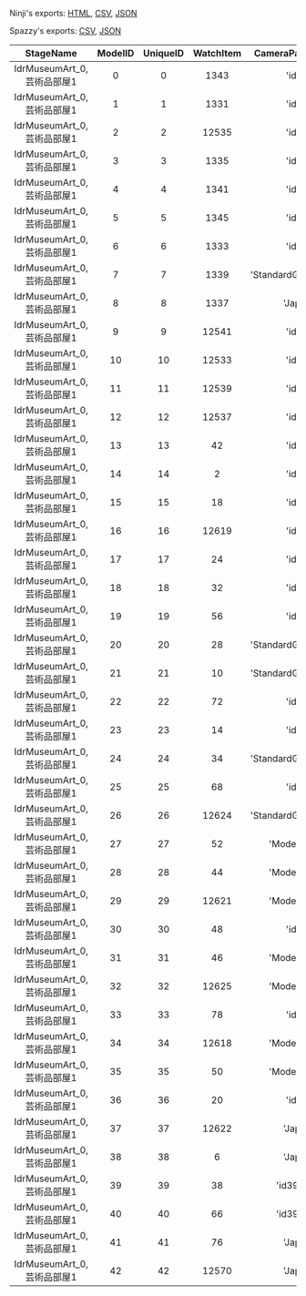 Ninji's exports: [HTML](https://wuffs.org/acnh/bcsv_150/html/MuseumArtDonateInfo.html), [CSV](https://wuffs.org/acnh/bcsv_150/csv/MuseumArtDonateInfo.csv), [JSON](https://wuffs.org/acnh/bcsv_150/json/MuseumArtDonateInfo.json)

Spazzy's exports: [CSV](https://github.com/McSpazzy/acnh-csv/blob/master/MuseumArtDonateInfo.csv), [JSON](https://github.com/McSpazzy/acnh-json/blob/master/MuseumArtDonateInfo.json)

| StageName | ModelID | UniqueID | WatchItem | CameraParamName |
|:--:|:--:|:--:|:--:|:--:|
| IdrMuseumArt_0,芸術品部屋1 | 0 | 0 | 1343 | 'id00' | 
| IdrMuseumArt_0,芸術品部屋1 | 1 | 1 | 1331 | 'id01' | 
| IdrMuseumArt_0,芸術品部屋1 | 2 | 2 | 12535 | 'id02' | 
| IdrMuseumArt_0,芸術品部屋1 | 3 | 3 | 1335 | 'id03' | 
| IdrMuseumArt_0,芸術品部屋1 | 4 | 4 | 1341 | 'id04' | 
| IdrMuseumArt_0,芸術品部屋1 | 5 | 5 | 1345 | 'id05' | 
| IdrMuseumArt_0,芸術品部屋1 | 6 | 6 | 1333 | 'id06' | 
| IdrMuseumArt_0,芸術品部屋1 | 7 | 7 | 1339 | 'StandardGazingPoint' | 
| IdrMuseumArt_0,芸術品部屋1 | 8 | 8 | 1337 | 'Japan' | 
| IdrMuseumArt_0,芸術品部屋1 | 9 | 9 | 12541 | 'id09' | 
| IdrMuseumArt_0,芸術品部屋1 | 10 | 10 | 12533 | 'id10' | 
| IdrMuseumArt_0,芸術品部屋1 | 11 | 11 | 12539 | 'id11' | 
| IdrMuseumArt_0,芸術品部屋1 | 12 | 12 | 12537 | 'id11' | 
| IdrMuseumArt_0,芸術品部屋1 | 13 | 13 | 42 | 'id13' | 
| IdrMuseumArt_0,芸術品部屋1 | 14 | 14 | 2 | 'id14' | 
| IdrMuseumArt_0,芸術品部屋1 | 15 | 15 | 18 | 'id15' | 
| IdrMuseumArt_0,芸術品部屋1 | 16 | 16 | 12619 | 'id15' | 
| IdrMuseumArt_0,芸術品部屋1 | 17 | 17 | 24 | 'id17' | 
| IdrMuseumArt_0,芸術品部屋1 | 18 | 18 | 32 | 'id18' | 
| IdrMuseumArt_0,芸術品部屋1 | 19 | 19 | 56 | 'id19' | 
| IdrMuseumArt_0,芸術品部屋1 | 20 | 20 | 28 | 'StandardGazingPoint' | 
| IdrMuseumArt_0,芸術品部屋1 | 21 | 21 | 10 | 'StandardGazingPoint' | 
| IdrMuseumArt_0,芸術品部屋1 | 22 | 22 | 72 | 'id22' | 
| IdrMuseumArt_0,芸術品部屋1 | 23 | 23 | 14 | 'id23' | 
| IdrMuseumArt_0,芸術品部屋1 | 24 | 24 | 34 | 'StandardGazingPoint' | 
| IdrMuseumArt_0,芸術品部屋1 | 25 | 25 | 68 | 'id25' | 
| IdrMuseumArt_0,芸術品部屋1 | 26 | 26 | 12624 | 'StandardGazingPoint' | 
| IdrMuseumArt_0,芸術品部屋1 | 27 | 27 | 52 | 'ModernArea' | 
| IdrMuseumArt_0,芸術品部屋1 | 28 | 28 | 44 | 'ModernArea' | 
| IdrMuseumArt_0,芸術品部屋1 | 29 | 29 | 12621 | 'ModernArea' | 
| IdrMuseumArt_0,芸術品部屋1 | 30 | 30 | 48 | 'id30' | 
| IdrMuseumArt_0,芸術品部屋1 | 31 | 31 | 46 | 'ModernArea' | 
| IdrMuseumArt_0,芸術品部屋1 | 32 | 32 | 12625 | 'ModernArea' | 
| IdrMuseumArt_0,芸術品部屋1 | 33 | 33 | 78 | 'id33' | 
| IdrMuseumArt_0,芸術品部屋1 | 34 | 34 | 12618 | 'ModernArea' | 
| IdrMuseumArt_0,芸術品部屋1 | 35 | 35 | 50 | 'ModernArea' | 
| IdrMuseumArt_0,芸術品部屋1 | 36 | 36 | 20 | 'id36' | 
| IdrMuseumArt_0,芸術品部屋1 | 37 | 37 | 12622 | 'Japan' | 
| IdrMuseumArt_0,芸術品部屋1 | 38 | 38 | 6 | 'Japan' | 
| IdrMuseumArt_0,芸術品部屋1 | 39 | 39 | 38 | 'id39id40' | 
| IdrMuseumArt_0,芸術品部屋1 | 40 | 40 | 66 | 'id39id40' | 
| IdrMuseumArt_0,芸術品部屋1 | 41 | 41 | 76 | 'Japan' | 
| IdrMuseumArt_0,芸術品部屋1 | 42 | 42 | 12570 | 'Japan' | 
